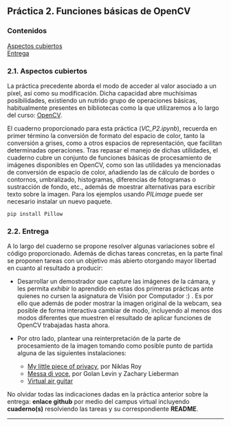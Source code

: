## Práctica 2. Funciones básicas de OpenCV

### Contenidos

[Aspectos cubiertos](#21-aspectos-cubiertos)  
[Entrega](#22-entrega)  

### 2.1. Aspectos cubiertos

La práctica precedente aborda el modo de acceder al valor asociado a un píxel, así como su modificación. Dicha capacidad abre muchísimas posibilidades, existiendo un nutrido grupo de operaciones básicas, habitualmente presentes en bibliotecas como la que utilizaremos a lo largo del curso: [OpenCV](https://opencv.org).

El cuaderno proporcionado para esta práctica (*VC_P2.ipynb*), recuerda en primer término la conversión de formato del espacio de color, tanto la conversión a grises, como a otros espacios de representación, que facilitan determinadas operaciones. Tras repasar el manejo de dichas utilidades, el cuaderno cubre un conjunto de funciones básicas de procesamiento de imágenes disponibles en OpenCV, como son las utilidades ya mencionadas de conversión de espacio de color, añadiendo las de cálculo de bordes o contornos, umbralizado, histogramas, diferencias de fotogramas o sustracción de fondo, etc., además de moestrar alternativas para escribir texto sobre la imagen. Para los ejemplos usando *PILimage* puede ser necesario instalar un nuevo paquete.

```
pip install Pillow
```

### 2.2. Entrega

A lo largo del cuaderno se propone resolver algunas variaciones sobre el código proporcionado. Además de dichas tareas concretas, en la parte final se proponen tareas con un objetivo más abierto otorgando mayor libertad en cuanto al resultado a producir:

- Desarrollar un demostrador que capture las imágenes de la cámara, y les permita *exhibir* lo aprendido en estas dos primeras prácticas ante quienes no cursen la asignatura de Visión por Computador :) . Es por ello que además de poder mostrar la imagen original de la webcam, sea posible de forma interactiva cambiar de modo, incluyendo al menos dos modos diferentes que muestren el resultado de aplicar funciones de OpenCV trabajadas hasta ahora.

- Por otro lado, plantear una reinterpretación de la parte de procesamiento de la imagen tomando como posible punto de partida alguna de las siguientes instalaciones:

  - [My little piece of privacy](https://www.niklasroy.com/project/88/my-little-piece-of-privacy), por Niklas Roy   
  - [Messa di voce](https://youtu.be/GfoqiyB1ndE?feature=shared), por Golan Levin y Zachary Lieberman
  - [Virtual air guitar](https://youtu.be/FIAmyoEpV5c?feature=shared)

No olvidar todas las indicaciones dadas en la práctica anterior sobre la entrega: **enlace github** por medio del campus virtual incluyendo **cuaderno(s)** resolviendo las tareas y su correspondiente **README**.

***

